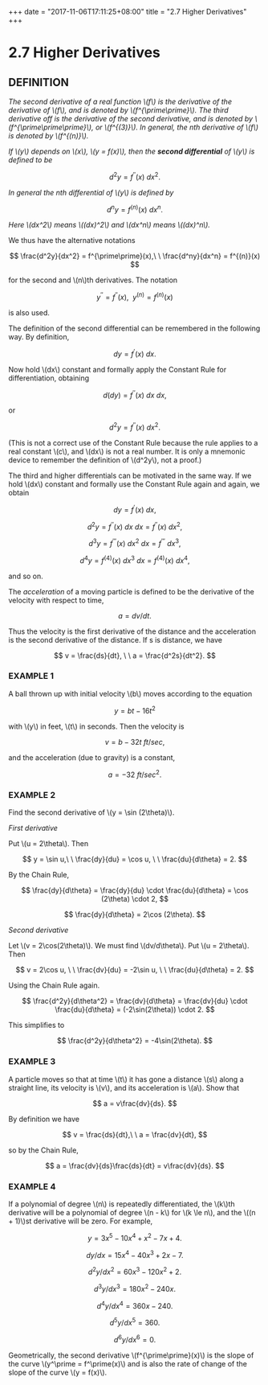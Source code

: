 +++
date = "2017-11-06T17:11:25+08:00"
title = "2.7 Higher Derivatives"
+++

# 2.7 Higher Derivatives

## DEFINITION

_The second derivative of a real function \\(f\\) is the derivative of the derivative of \\(f\\), and is denoted by \\(f^{\prime\prime}\\). The third derivative off is the derivative of the second derivative, and is denoted by \\(f^{\prime\prime\prime}\\), or \\(f^{(3)}\\). In general, the nth derivative of \\(f\\) is denoted by \\(f^{(n)}\\)._

_If \\(y\\) depends on \\(x\\), \\(y = f(x)\\), then the **second differential** of \\(y\\) is defined to be_

$$
d^2y = f^{\prime\prime}(x)\ dx^2.
$$

_In general the nth differential of \\(y\\) is defined by_

$$
d^ny = f^{(n)}(x)\ dx^n.
$$

_Here \\(dx^2\\) means \\((dx)^2\\) and \\(dx^n\\) means \\((dx)^n\\)._

We thus have the alternative notations

$$
\frac{d^2y}{dx^2} = f^{\prime\prime}(x),\ \ \frac{d^ny}{dx^n} = f^{(n)}(x)
$$

for the second and \\(n\\)th derivatives. The notation

$$
y^{\prime\prime} = f^{\prime\prime}(x),\ \ y^{(n)} = f^{(n)}(x)
$$

is also used.

The definition of the second differential can be remembered in the following way. By definition,

$$
dy=f^\prime(x)\ dx.
$$

Now hold \\(dx\\) constant and formally apply the Constant Rule for differentiation, obtaining

$$
d(dy)=f^{\prime\prime}(x)\ dx\ dx,
$$

or

$$
d^2y = f^{\prime\prime}(x)\ dx^2.
$$

(This is not a correct use of the Constant Rule because the rule applies to a real constant \\(c\\), and \\(dx\\) is not a real number. It is only a mnemonic device to remember the definition of \\(d^2y\\), not a proof.)

The third and higher differentials can be motivated in the same way. If we hold \\(dx\\) constant and formally use the Constant Rule again and again, we obtain

$$
dy = f^\prime(x)\ dx,
$$

$$
d^2y = f^{\prime\prime}(x)\ dx\ dx = f^{\prime\prime}(x)\ dx^2,
$$

$$
d^3y = f^{\prime\prime\prime}(x)\ dx^2\ dx = f^{\prime\prime\prime}\ dx^3,
$$

$$
d^4y = f^{(4)}(x)\ dx^3\ dx =f^{(4)}(x)\ dx^4,
$$

and so on.

The _acceleration_ of a moving particle is defined to be the derivative of the velocity with respect to time,

$$
a = dv/dt.
$$

Thus the velocity is the first derivative of the distance and the acceleration is the second derivative of the distance. If s is distance, we have

$$
v = \frac{ds}{dt}, \ \ a = \frac{d^2s}{dt^2}.
$$

### EXAMPLE 1

A ball thrown up with initial velocity \\(b\\) moves according to the equation

$$
y = bt- 16t^2
$$

with \\(y\\) in feet, \\(t\\) in seconds. Then the velocity is

$$
v = b - 32t\ ft/sec,
$$

and the acceleration (due to gravity) is a constant,

$$
a = -32\ ft/sec^2.
$$

### EXAMPLE 2

Find the second derivative of \\(y = \sin (2\theta)\\). 

_First derivative_ 

Put \\(u = 2\theta\\). Then

$$
y = \sin u,\ \ \frac{dy}{du} = \cos u, \ \ \frac{du}{d\theta} = 2.
$$

By the Chain Rule,

$$
\frac{dy}{d\theta} = \frac{dy}{du} \cdot \frac{du}{d\theta} = \cos (2\theta) \cdot 2,
$$

$$
\frac{dy}{d\theta} = 2\cos (2\theta).
$$

_Second derivative_ 

Let \\(v = 2\cos(2\theta)\\). We must find \\(dv/d\theta\\). Put \\(u = 2\theta\\). Then

$$
v = 2\cos u, \ \ \frac{dv}{du} = -2\sin u, \ \ \frac{du}{d\theta} = 2.
$$

Using the Chain Rule again.

$$
\frac{d^2y}{d\theta^2} = \frac{dv}{d\theta} = \frac{dv}{du} \cdot \frac{du}{d\theta} = (-2\sin(2\theta)) \cdot 2.
$$

This simplifies to

$$
\frac{d^2y}{d\theta^2} = -4\sin(2\theta).
$$

### EXAMPLE 3

A particle moves so that at time \\(t\\) it has gone a distance \\(s\\) along a straight line, its velocity is \\(v\\), and its acceleration is \\(a\\). Show that

$$
a = v\frac{dv}{ds}.
$$

By definition we have

$$
v = \frac{ds}{dt},\ \ a = \frac{dv}{dt},
$$

so by the Chain Rule,

$$
a = \frac{dv}{ds}\frac{ds}{dt} = v\frac{dv}{ds}.
$$

### EXAMPLE 4

If a polynomial of degree \\(n\\) is repeatedly differentiated, the \\(k\\)th derivative will be a polynomial of degree \\(n - k\\) for \\(k \le n\\), and the \\((n + 1)\\)st derivative will be zero. For example,

$$
y = 3x^5 - 10x^4 + x^2 - 7x + 4.
$$

$$
dy/dx = 15x^4 - 40x^3 + 2x - 7.
$$

$$
d^2y/dx^2 = 60x^3 - 120x^2 + 2.
$$

$$
d^3y/dx^3 = 180x^2 - 240x.
$$

$$
d^4y/dx^4 = 360x - 240.
$$

$$
d^5y/dx^5 = 360.
$$

$$
d^6y/dx^6 = 0.
$$

Geometrically, the second derivative \\(f^{\prime\prime}(x)\\) is the slope of the curve \\(y^\prime = f^\prime(x)\\) and is also the rate of change of the slope of the curve \\(y = f(x)\\).

